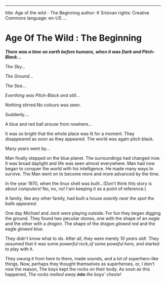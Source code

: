 
---
title: Age of the wild - The Beginning
author: K Srisivan
rights: Creative Commons
language: en-US
...

# Age Of The Wild : The Beginning

_**There was a time on earth before humans, when it was Dark and Pitch-Black...**_

_The Sky..._

_The Ground..._

_The Sea..._

_Everthing was Pitch-Black and still..._

Nothing stirred.No colours was seen.

Suddenly....

A blue and red  ball arouse from nowhere... 

It was so bright that the whole place was lit for a moment. They disappeared as soon as they appeared. 
The world was again pitch black.

Many years went by...

Man finally stepped on the blue planet. The surroundings had changed now. It was
broad daylight and life was seen almost everywhere. Man had now began to
conquer the world with his intelligence. He made many ways to survive.
The Man went on to become more and more advanced by the time. 

In the year 1970, when the linux shell was built...(Don't think this story is
_about computers!_ No, no, no! I'am keeping it as a point of reference.)

A family, like any other family, had built a house _exactly near the spot the
balls appeared._

One day _Michael_ and _Jack_ were playing outside. For fun they began digging
the ground. They found two peculiar stones, one with the shape of an _eagle_ and the other with a
_dragon._ The shape of the dragon _glowed red_ and the eagle _glowed blue._

They didn't know what to do. After all, they were merely _10 years old!_.
They _assumed_ that it was some _powerful rock,of some poweful hero,_ and started to play with it.  

They swung it from here to there, made sounds, and a lot of superhero-like
things. Now, perhaps they thought themselves as superheroes, or, I don't now
the reason, The boys kept the rocks on their body. As soon as this
happened, _The rocks melted away **into** the boys' chests!_ 

